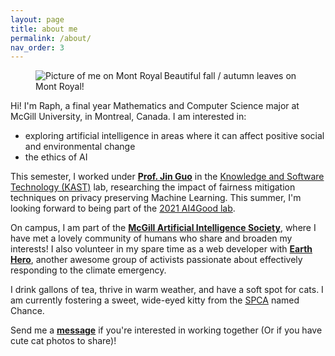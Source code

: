 ```yaml
---
layout: page
title: about me
permalink: /about/
nav_order: 3
---
```

<figure>
<img id="about-img" align="left" src="/assets/img/better-headshot.jpg" alt="Picture of me on Mont Royal">
<figcaption>Beautiful fall / autumn leaves on Mont Royal!</figcaption>
</figure>


Hi! I'm Raph, a final year Mathematics and Computer Science major at McGill University, in Montreal, Canada.
I am interested in:
- exploring artificial intelligence in areas where it can affect positive social and environmental change
- the ethics of AI  <br>

This semester, I worked under **[Prof. Jin Guo](http://jguo-web.com/)** in the [Knowledge and Software Technology (KAST)](http://jguo-web.com/lab.html) lab, researching the impact of fairness mitigation techniques on privacy preserving Machine Learning. This summer, I'm looking forward to being part of the [2021 AI4Good lab](https://www.ai4goodlab.com/).

On campus, I am part of the **[McGill Artificial Intelligence Society](http://mcgillai.com)**, where I have met a lovely community of humans who share and broaden my interests! I also volunteer in my spare time as a web developer with **[Earth Hero](https://www.earthhero.org)**, another awesome group of activists passionate about effectively responding to the climate emergency.  

I drink gallons of tea, thrive in warm weather, and have a soft spot for cats. I am currently fostering a sweet, wide-eyed kitty from the [SPCA](https://www.spca.com/en/) named Chance.

Send me a **[message](mailto:raphaelletseng@gmail.com)** if you're interested in working together (Or if you have cute cat photos to share)!

<link rel="stylesheet" href="../assets/css/index.css">

